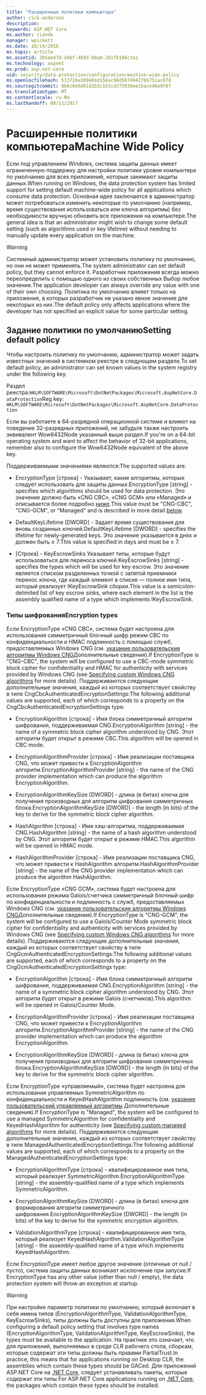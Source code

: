 ```yaml
---
title: "Расширенные политики компьютера"
author: rick-anderson
description: 
keywords: ASP.NET Core
ms.author: riande
manager: wpickett
ms.date: 10/14/2016
ms.topic: article
ms.assetid: 285ae47d-e0bf-4b03-b0a8-2b1fb18bc3a1
ms.technology: aspnet
ms.prod: asp.net-core
uid: security/data-protection/configuration/machine-wide-policy
ms.openlocfilehash: 513726e209401d158ac98d5874942765751ac07d
ms.sourcegitcommit: 0b6c8e6d81d2b3c161cd375036eecbace46a9707
ms.translationtype: MT
ms.contentlocale: ru-RU
ms.lasthandoff: 08/11/2017
---
```

# <a name="machine-wide-policy"></a><span data-ttu-id="a2458-103">Расширенные политики компьютера</span><span class="sxs-lookup"><span data-stu-id="a2458-103">Machine Wide Policy</span></span>

<a name=data-protection-configuration-machinewidepolicy></a>

<span data-ttu-id="a2458-104">Если под управлением Windows, система защиты данных имеет ограниченную поддержку для настройки политики уровня компьютера по умолчанию для всех приложений, которые занимают защиты данных.</span><span class="sxs-lookup"><span data-stu-id="a2458-104">When running on Windows, the data protection system has limited support for setting default machine-wide policy for all applications which consume data protection.</span></span> <span data-ttu-id="a2458-105">Основная идея заключается в администратор может потребоваться изменить некоторые по умолчанию (например, время существования использоваться или ключа алгоритмы) без необходимости вручную обновить все приложения на компьютере.</span><span class="sxs-lookup"><span data-stu-id="a2458-105">The general idea is that an administrator might wish to change some default setting (such as algorithms used or key lifetime) without needing to manually update every application on the machine.</span></span>

>[!WARNING]
> <span data-ttu-id="a2458-106">Системный администратор может установить политику по умолчанию, но они не может применять.</span><span class="sxs-lookup"><span data-stu-id="a2458-106">The system administrator can set default policy, but they cannot enforce it.</span></span> <span data-ttu-id="a2458-107">Разработчик приложения всегда можно переопределить с помощью одного из своих собственных Выбор любое значение.</span><span class="sxs-lookup"><span data-stu-id="a2458-107">The application developer can always override any value with one of their own choosing.</span></span> <span data-ttu-id="a2458-108">Политика по умолчанию влияет только на приложения, в которых разработчик не указано явное значение для некоторых из них.</span><span class="sxs-lookup"><span data-stu-id="a2458-108">The default policy only affects applications where the developer has not specified an explicit value for some particular setting.</span></span>

## <a name="setting-default-policy"></a><span data-ttu-id="a2458-109">Задание политики по умолчанию</span><span class="sxs-lookup"><span data-stu-id="a2458-109">Setting default policy</span></span>

<span data-ttu-id="a2458-110">Чтобы настроить политику по умолчанию, администратор может задать известных значений в системном реестре в следующем разделе.</span><span class="sxs-lookup"><span data-stu-id="a2458-110">To set default policy, an administrator can set known values in the system registry under the following key.</span></span>

<span data-ttu-id="a2458-111">Раздел реестра:`HKLM\SOFTWARE\Microsoft\DotNetPackages\Microsoft.AspNetCore.DataProtection`</span><span class="sxs-lookup"><span data-stu-id="a2458-111">Reg key: `HKLM\SOFTWARE\Microsoft\DotNetPackages\Microsoft.AspNetCore.DataProtection`</span></span>

<span data-ttu-id="a2458-112">Если вы работаете в 64-разрядной операционной системе и влияют на поведение 32-разрядных приложений, не забудьте также настроить эквивалент Wow6432Node указанный выше раздел.</span><span class="sxs-lookup"><span data-stu-id="a2458-112">If you're on a 64-bit operating system and want to affect the behavior of 32-bit applications, remember also to configure the Wow6432Node equivalent of the above key.</span></span>

<span data-ttu-id="a2458-113">Поддерживаемыми значениями являются:</span><span class="sxs-lookup"><span data-stu-id="a2458-113">The supported values are:</span></span>

* <span data-ttu-id="a2458-114">EncryptionType [строка] - Указывает, какие алгоритмы, которые следует использовать для защиты данных.</span><span class="sxs-lookup"><span data-stu-id="a2458-114">EncryptionType [string] - specifies which algorithms should be used for data protection.</span></span> <span data-ttu-id="a2458-115">Это значение должно быть «CNG CBC», «CNG GCM» или «Managed» и описывается более подробно [ниже](#data-protection-encryption-types).</span><span class="sxs-lookup"><span data-stu-id="a2458-115">This value must be "CNG-CBC", "CNG-GCM", or "Managed" and is described in more detail [below](#data-protection-encryption-types).</span></span>

* <span data-ttu-id="a2458-116">DefaultKeyLifetime [DWORD] - Задает время существования для вновь созданных ключей.</span><span class="sxs-lookup"><span data-stu-id="a2458-116">DefaultKeyLifetime [DWORD] - specifies the lifetime for newly-generated keys.</span></span> <span data-ttu-id="a2458-117">Это значение указывается в днях и должен быть ≥ 7.</span><span class="sxs-lookup"><span data-stu-id="a2458-117">This value is specified in days and must be ≥ 7.</span></span>

* <span data-ttu-id="a2458-118">[Строка] - KeyEscrowSinks Указывает типы, которые будут использоваться для переноса ключей.</span><span class="sxs-lookup"><span data-stu-id="a2458-118">KeyEscrowSinks [string] - specifies the types which will be used for key escrow.</span></span> <span data-ttu-id="a2458-119">Это значение является списком разделенных точкой с запятой приемники перенос ключа, где каждый элемент в списке — полное имя типа, который реализует IKeyEscrowSink сборки.</span><span class="sxs-lookup"><span data-stu-id="a2458-119">This value is a semicolon-delimited list of key escrow sinks, where each element in the list is the assembly qualified name of a type which implements IKeyEscrowSink.</span></span>

<a name=data-protection-encryption-types></a>

### <a name="encryption-types"></a><span data-ttu-id="a2458-120">Типы шифрования</span><span class="sxs-lookup"><span data-stu-id="a2458-120">Encryption types</span></span>

<span data-ttu-id="a2458-121">Если EncryptionType «CNG CBC», система будет настроена для использования симметричный блочный шифр режим CBC по конфиденциальности и HMAC подлинность с помощью служб, предоставляемых Windows CNG (см. [указание пользовательские алгоритмы Windows CNG](overview.md#data-protection-changing-algorithms-cng)Дополнительные сведения).</span><span class="sxs-lookup"><span data-stu-id="a2458-121">If EncryptionType is "CNG-CBC", the system will be configured to use a CBC-mode symmetric block cipher for confidentiality and HMAC for authenticity with services provided by Windows CNG (see [Specifying custom Windows CNG algorithms](overview.md#data-protection-changing-algorithms-cng) for more details).</span></span> <span data-ttu-id="a2458-122">Поддерживаются следующие дополнительные значения, каждый из которых соответствует свойству в типе CngCbcAuthenticatedEncryptionSettings:</span><span class="sxs-lookup"><span data-stu-id="a2458-122">The following additional values are supported, each of which corresponds to a property on the CngCbcAuthenticatedEncryptionSettings type:</span></span>

* <span data-ttu-id="a2458-123">EncryptionAlgorithm [строка] - Имя блока симметричный алгоритм шифрования, поддерживаемая CNG.</span><span class="sxs-lookup"><span data-stu-id="a2458-123">EncryptionAlgorithm [string] - the name of a symmetric block cipher algorithm understood by CNG.</span></span> <span data-ttu-id="a2458-124">Этот алгоритм будет открыт в режиме CBC.</span><span class="sxs-lookup"><span data-stu-id="a2458-124">This algorithm will be opened in CBC mode.</span></span>

* <span data-ttu-id="a2458-125">EncryptionAlgorithmProvider [строка] - Имя реализации поставщика CNG, что может привести к EncryptionAlgorithm алгоритм.</span><span class="sxs-lookup"><span data-stu-id="a2458-125">EncryptionAlgorithmProvider [string] - the name of the CNG provider implementation which can produce the algorithm EncryptionAlgorithm.</span></span>

* <span data-ttu-id="a2458-126">EncryptionAlgorithmKeySize [DWORD] - длина (в битах) ключа для получения производных для алгоритм шифрования симметричных блока.</span><span class="sxs-lookup"><span data-stu-id="a2458-126">EncryptionAlgorithmKeySize [DWORD] - the length (in bits) of the key to derive for the symmetric block cipher algorithm.</span></span>

* <span data-ttu-id="a2458-127">HashAlgorithm [строка] - Имя хэш-алгоритма, поддерживаемая CNG.</span><span class="sxs-lookup"><span data-stu-id="a2458-127">HashAlgorithm [string] - the name of a hash algorithm understood by CNG.</span></span> <span data-ttu-id="a2458-128">Этот алгоритм будет открыт в режиме HMAC.</span><span class="sxs-lookup"><span data-stu-id="a2458-128">This algorithm will be opened in HMAC mode.</span></span>

* <span data-ttu-id="a2458-129">HashAlgorithmProvider [строка] - Имя реализации поставщика CNG, что может привести к HashAlgorithm алгоритм.</span><span class="sxs-lookup"><span data-stu-id="a2458-129">HashAlgorithmProvider [string] - the name of the CNG provider implementation which can produce the algorithm HashAlgorithm.</span></span>

<span data-ttu-id="a2458-130">Если EncryptionType «CNG GCM», система будет настроена для использования режима Galois/счетчика симметричный блочный шифр по конфиденциальности и подлинность с служб, предоставляемых Windows CNG (см. [указание пользовательские алгоритмы Windows CNG](overview.md#data-protection-changing-algorithms-cng)Дополнительные сведения).</span><span class="sxs-lookup"><span data-stu-id="a2458-130">If EncryptionType is "CNG-GCM", the system will be configured to use a Galois/Counter Mode symmetric block cipher for confidentiality and authenticity with services provided by Windows CNG (see [Specifying custom Windows CNG algorithms](overview.md#data-protection-changing-algorithms-cng) for more details).</span></span> <span data-ttu-id="a2458-131">Поддерживаются следующие дополнительные значения, каждый из которых соответствует свойству в типе CngGcmAuthenticatedEncryptionSettings:</span><span class="sxs-lookup"><span data-stu-id="a2458-131">The following additional values are supported, each of which corresponds to a property on the CngGcmAuthenticatedEncryptionSettings type:</span></span>

* <span data-ttu-id="a2458-132">EncryptionAlgorithm [строка] - Имя блока симметричный алгоритм шифрования, поддерживаемая CNG.</span><span class="sxs-lookup"><span data-stu-id="a2458-132">EncryptionAlgorithm [string] - the name of a symmetric block cipher algorithm understood by CNG.</span></span> <span data-ttu-id="a2458-133">Этот алгоритм будет открыт в режиме Galois (счетчиков).</span><span class="sxs-lookup"><span data-stu-id="a2458-133">This algorithm will be opened in Galois/Counter Mode.</span></span>

* <span data-ttu-id="a2458-134">EncryptionAlgorithmProvider [строка] - Имя реализации поставщика CNG, что может привести к EncryptionAlgorithm алгоритм.</span><span class="sxs-lookup"><span data-stu-id="a2458-134">EncryptionAlgorithmProvider [string] - the name of the CNG provider implementation which can produce the algorithm EncryptionAlgorithm.</span></span>

* <span data-ttu-id="a2458-135">EncryptionAlgorithmKeySize [DWORD] - длина (в битах) ключа для получения производных для алгоритм шифрования симметричных блока.</span><span class="sxs-lookup"><span data-stu-id="a2458-135">EncryptionAlgorithmKeySize [DWORD] - the length (in bits) of the key to derive for the symmetric block cipher algorithm.</span></span>

<span data-ttu-id="a2458-136">Если EncryptionType «управляемый», система будет настроена для использования управляемых SymmetricAlgorithm по конфиденциальности и KeyedHashAlgorithm подлинность (см. [указание пользовательский управляемый алгоритмы](overview.md#data-protection-changing-algorithms-custom-managed) Дополнительные сведения).</span><span class="sxs-lookup"><span data-stu-id="a2458-136">If EncryptionType is "Managed", the system will be configured to use a managed SymmetricAlgorithm for confidentiality and KeyedHashAlgorithm for authenticity (see [Specifying custom managed algorithms](overview.md#data-protection-changing-algorithms-custom-managed) for more details).</span></span> <span data-ttu-id="a2458-137">Поддерживаются следующие дополнительные значения, каждый из которых соответствует свойству в типе ManagedAuthenticatedEncryptionSettings:</span><span class="sxs-lookup"><span data-stu-id="a2458-137">The following additional values are supported, each of which corresponds to a property on the ManagedAuthenticatedEncryptionSettings type:</span></span>

* <span data-ttu-id="a2458-138">EncryptionAlgorithmType [строка] - квалифицированное имя типа, который реализует SymmetricAlgorithm.</span><span class="sxs-lookup"><span data-stu-id="a2458-138">EncryptionAlgorithmType [string] - the assembly-qualified name of a type which implements SymmetricAlgorithm.</span></span>

* <span data-ttu-id="a2458-139">EncryptionAlgorithmKeySize [DWORD] - длина (в битах) ключа для формирования алгоритм симметричного шифрования.</span><span class="sxs-lookup"><span data-stu-id="a2458-139">EncryptionAlgorithmKeySize [DWORD] - the length (in bits) of the key to derive for the symmetric encryption algorithm.</span></span>

* <span data-ttu-id="a2458-140">ValidationAlgorithmType [строка] - квалифицированное имя типа, который реализует KeyedHashAlgorithm.</span><span class="sxs-lookup"><span data-stu-id="a2458-140">ValidationAlgorithmType [string] - the assembly-qualified name of a type which implements KeyedHashAlgorithm.</span></span>

<span data-ttu-id="a2458-141">Если EncryptionType имеет любое другое значение (отличные от null / пусто), система защиты данных возникает исключение при запуске.</span><span class="sxs-lookup"><span data-stu-id="a2458-141">If EncryptionType has any other value (other than null / empty), the data protection system will throw an exception at startup.</span></span>

>[!WARNING]
> <span data-ttu-id="a2458-142">При настройке параметр политики по умолчанию, который включает в себя имена типов (EncryptionAlgorithmType, ValidationAlgorithmType, KeyEscrowSinks), типы должны быть доступны для приложения.</span><span class="sxs-lookup"><span data-stu-id="a2458-142">When configuring a default policy setting that involves type names (EncryptionAlgorithmType, ValidationAlgorithmType, KeyEscrowSinks), the types must be available to the application.</span></span> <span data-ttu-id="a2458-143">На практике это означает, что для приложений, выполняемых в среде CLR рабочего стола, сборкам, которые содержат эти типы должны быть правами PartialTrust.</span><span class="sxs-lookup"><span data-stu-id="a2458-143">In practice, this means that for applications running on Desktop CLR, the assemblies which contain these types should be GACed.</span></span> <span data-ttu-id="a2458-144">Для приложений ASP.NET Core на [.NET Core](https://microsoft.com/net/core), следует устанавливать пакеты, которые содержат эти типы.</span><span class="sxs-lookup"><span data-stu-id="a2458-144">For ASP.NET Core applications running on [.NET Core](https://microsoft.com/net/core), the packages which contain these types should be installed.</span></span>
